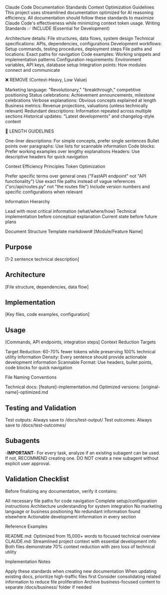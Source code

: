 Claude Code Documentation Standards
Context Optimization Guidelines
This project uses streamlined documentation optimized for AI reasoning efficiency. All documentation should follow these standards to maximize Claude Code's effectiveness while minimizing context token usage.
Writing Standards
✅ INCLUDE (Essential for Development)

Architecture details: File structures, data flows, system design
Technical specifications: APIs, dependencies, configurations
Development workflows: Setup commands, testing procedures, deployment steps
File paths and locations: Exact paths for navigation
Code examples: Working snippets and implementation patterns
Configuration requirements: Environment variables, API keys, database setup
Integration points: How modules connect and communicate

❌ REMOVE (Context-Heavy, Low Value)

Marketing language: "Revolutionary," "breakthrough," competitive positioning
Status celebrations: Achievement announcements, milestone celebrations
Verbose explanations: Obvious concepts explained at length
Business metrics: Revenue projections, valuations (unless technically relevant)
Redundant descriptions: Information repeated across multiple sections
Historical updates: "Latest developments" and changelog-style content

📏 LENGTH GUIDELINES

One-liner descriptions: For simple concepts, prefer single sentences
Bullet points over paragraphs: Use lists for scannable information
Code blocks: Prefer working examples over lengthy explanations
Headers: Use descriptive headers for quick navigation

Context Efficiency Principles
Token Optimization

Prefer specific terms over general ones ("FastAPI endpoint" not "API functionality")
Use exact file paths instead of vague references ("src/api/routes.py" not "the routes file")
Include version numbers and specific configurations when relevant

Information Hierarchy

Lead with most critical information (what/where/how)
Technical implementation before conceptual explanation
Current state before future plans

Document Structure Template
markdown# [Module/Feature Name]

## Purpose
[1-2 sentence technical description]

## Architecture
[File structure, dependencies, data flow]

## Implementation
[Key files, code examples, configuration]

## Usage
[Commands, API endpoints, integration steps]
Context Reduction Targets

Target Reduction: 60-70% fewer tokens while preserving 100% technical utility
Information Density: Every sentence should provide actionable development information
Scannable Format: Use headers, bullet points, code blocks for quick navigation

File Naming Conventions

Technical docs: [feature]-implementation.md
Optimized versions: [original-name]-optimized.md

## Testing and Validation
Test outputs: Always save to /docs/test-output/
Test outcomes: Always save to /docs/test-outcomes/

## Subagents
-**IMPORTANT**-
For every task, analyze if an existing subagent can be used. If not, RECOMMEND creating one. 
DO NOT create a new subagent without explicit user approval.

## Validation Checklist
Before finalizing any documentation, verify it contains:

All necessary file paths for code navigation
Complete setup/configuration instructions
Architecture understanding for system integration
No marketing language or business positioning
No redundant information found elsewhere
Actionable development information in every section

Reference Examples

README.md: Optimized from 15,000+ words to focused technical overview
CLAUDE.md: Streamlined project context with essential development info
Both files demonstrate 70% context reduction with zero loss of technical utility

Implementation Notes

Apply these standards when creating new documentation
When updating existing docs, prioritize high-traffic files first
Consider consolidating related information to reduce file proliferation
Archive business-focused content to separate /docs/business/ folder if needed